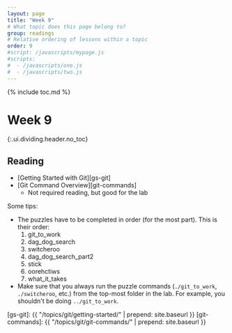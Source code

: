 ```yaml
---
layout: page
title: "Week 9"
# What topic does this page belong to?
group: readings
# Relative ordering of lessons within a topic
order: 9
#script: /javascripts/mypage.js
#scripts:
#  - /javascripts/one.js
#  - /javascripts/two.js
---
```



{% include toc.md %}

# Week 9
{:.ui.dividing.header.no_toc}

## Reading

- [Getting Started with Git][gs-git]
- [Git Command Overview][git-commands]
  - Not required reading, but good for the lab

Some tips:

- The puzzles have to be completed in order (for the most part). This is their
  order:
  1. git_to_work
  1. dag_dog_search
  1. switcheroo
  1. dag_dog_search_part2
  1. stick
  1. oorehctiws
  1. what_it_takes
- Make sure that you always run the puzzle commands (`./git_to_work`,
  `./switcheroo`, etc.) from the top-most folder in the lab. For example,
  you shouldn't be doing `../git_to_work`.


[gs-git]: {{ "/topics/git/getting-started/" | prepend: site.baseurl }}
[git-commands]: {{ "/topics/git/git-commands/"    | prepend: site.baseurl }}
